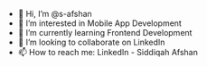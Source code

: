 - 👋 Hi, I’m @s-afshan
- 👀 I’m interested in Mobile App Development
- 🌱 I’m currently learning Frontend Development
- 💞️ I’m looking to collaborate on LinkedIn
- 📫 How to reach me: LinkedIn - Siddiqah Afshan

<!---
s-afshan/s-afshan is a ✨ special ✨ repository because its `README.md` (this file) appears on your GitHub profile.
You can click the Preview link to take a look at your changes.
--->
